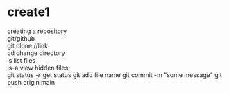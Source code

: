 # create1
creating a repository
<br>
git/github
<br>
git clone //link
<br>
cd change directory
<br>
ls list files
<br>
ls-a view hidden files
<br>
git status -> get status
git add file name
git commit -m "some message"
git push origin main
